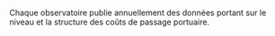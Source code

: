 Chaque observatoire publie annuellement des données portant sur le niveau et la structure des coûts de passage portuaire.
